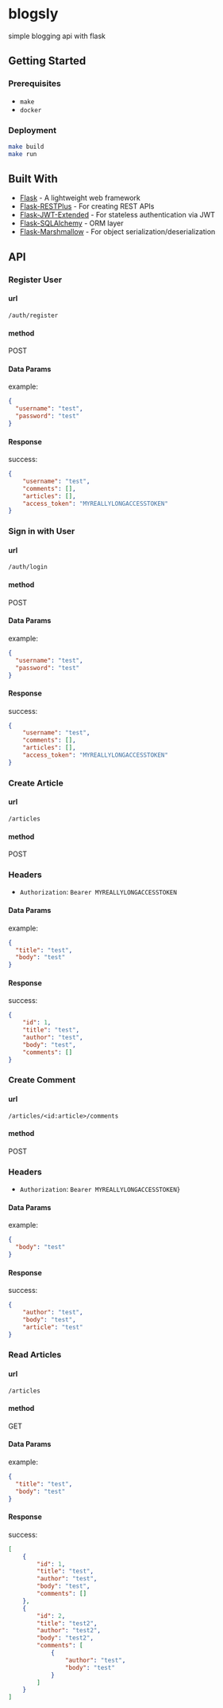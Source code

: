 # blogsly
simple blogging api with flask


## Getting Started

### Prerequisites

- `make`
- `docker`

### Deployment

```bash
make build
make run
```

## Built With
- [Flask](http://flask.pocoo.org/) - A lightweight web framework
- [Flask-RESTPlus](https://flask-restplus.readthedocs.io/en/stable/) - For creating REST APIs
- [Flask-JWT-Extended](https://flask-jwt-extended.readthedocs.io/en/latest/) - For stateless authentication via JWT
- [Flask-SQLAlchemy](http://flask-sqlalchemy.pocoo.org/2.3/) - ORM layer
- [Flask-Marshmallow](https://flask-marshmallow.readthedocs.io/en/latest/) - For object serialization/deserialization


## API

### Register User

#### url
`/auth/register`

#### method
POST

#### Data Params
example:
```json
{
  "username": "test",
  "password": "test"
}
```

#### Response
success:
```json
{
    "username": "test",
    "comments": [],
    "articles": [],
    "access_token": "MYREALLYLONGACCESSTOKEN"
}
```

### Sign in with User

#### url
`/auth/login`

#### method
POST

#### Data Params
example:
```json
{
  "username": "test",
  "password": "test"
}
```

#### Response
success:
```json
{
    "username": "test",
    "comments": [],
    "articles": [],
    "access_token": "MYREALLYLONGACCESSTOKEN"
}
```


### Create Article

#### url
`/articles`

#### method
POST

### Headers
- `Authorization`: `Bearer MYREALLYLONGACCESSTOKEN`

#### Data Params
example:
```json
{
  "title": "test",
  "body": "test"
}
```

#### Response
success:
```json
{
    "id": 1,
    "title": "test",
    "author": "test",
    "body": "test",
    "comments": []
}
```

### Create Comment

#### url
`/articles/<id:article>/comments`

#### method
POST

### Headers
- `Authorization`: `Bearer MYREALLYLONGACCESSTOKEN}`

#### Data Params
example:
```json
{
  "body": "test"
}
```

#### Response
success:
```json
{
    "author": "test",
    "body": "test",
    "article": "test"
}
```

### Read Articles

#### url
`/articles`

#### method
GET

#### Data Params
example:
```json
{
  "title": "test",
  "body": "test"
}
```

#### Response
success:
```json
[
    {
        "id": 1,
        "title": "test",
        "author": "test",
        "body": "test",
        "comments": []
    },
    {
        "id": 2,
        "title": "test2",
        "author": "test2",
        "body": "test2",
        "comments": [
            {
                "author": "test",
                "body": "test"
            }
        ]
    }
]
```

